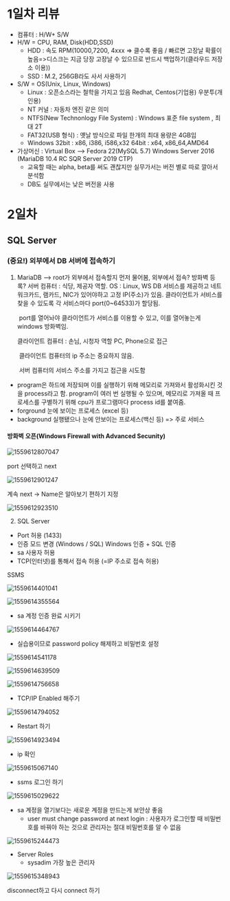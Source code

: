 # 1일차 리뷰

* 컴퓨터 : H/W+ S/W
* H/W = CPU, RAM, Disk(HDD,SSD)
  * HDD : 속도 RPM(10000,7200, 4xxx => 클수록 좋음 / 빠르면 고장날 확률이 높음=>디스크는 지금 당장 고장날 수 있으므로 반드시 백업하기(클라우드 저장소 이용))
  * SSD : M.2, 256GB라도 사서 사용하기 
* S/W = OS(Unix, Linux, Windows) 
  * Linux : 오픈소스라는 철학을 가지고 있음
    Redhat, Centos(기업용) 우분투(개인용)
  * NT 커널 :  자동차 엔진 같은 의미
  * NTFS(New Technonlogy File System) : Windows 표준 file system , 최대 2T
  * FAT32(USB 형식) : 옛날 방식으로 파일 한개의 최대 용량은 4GB임
  * Windows
    32bit : x86, i386, i586,x32
    64bit : x64, x86_64,AMD64
* 가상머신 : Virtual Box --> Fedora 22(MySQL 5.7)
                                              Windows Server 2016 (MariaDB 10.4 RC
                                                                                        SQR Server 2019 CTP)
  * 교육할 때는 alpha, beta를 써도 괜찮지만 실무가서는 버전 별로 따로 깔아서 분석함
  * DB도 실무에서는 낮은 버전을 사용 



# 2일차

## SQL Server

### (중요!) 외부에서 DB 서버에 접속하기

1. MariaDB --> root가 외부에서 접속할지 먼저 물어봄, 외부에서 접속? 방화벽 등록?
   서버 컴퓨터 : 식당, 제공자 역할. 
   	OS : Linux, WS
   	DB 서비스를 제공하고 네트워크카드, 램카드, NIC가 있어야하고 고정 IP(주소)가 있음.
   	클라이언트가 서비스를 찾을 수 있도록 각 서비스마다 port(0~64533)가 할당됨.

   ​	port를 열어놔야 클라이언트가 서비스를 이용할 수 있고, 이를 열어놓는게 windows 방화벽임.

   클라이언트 컴퓨터 : 손님, 시청자 역할 
   	PC, Phone으로 접근 

   ​	클라이언트 컴퓨터의 ip 주소는 중요하지 않음.

   ​	서버 컴퓨터의 서비스 주소를 가지고 접근을 시도함

* program은 하드에 저장되며 이를 실행하기 위해 메모리로 가져와서 활성화시킨 것을 process라고 함.
  program이 여러 번 실행될 수 있으며, 메모리로 가져올 때 프로세스를 구별하기 위해 cpu가 프로그램마다 process id를 붙여줌. 
* forground 눈에 보이는 프로세스 (excel 등)
* background 실행됐으나 눈에 안보이는 프로세스(백신 등) => 주로 서비스  



#### 방화벽 오픈(Windows Firewall with Advanced Secunity)

![1559612807047](C:\Users\user\AppData\Roaming\Typora\typora-user-images\1559612807047.png)



port 선택하고 next

![1559612901247](C:\Users\user\AppData\Roaming\Typora\typora-user-images\1559612901247.png)



계속 next -> Name은 알아보기 편하기 지정

![1559612923510](C:\Users\user\AppData\Roaming\Typora\typora-user-images\1559612923510.png)



2. SQL Server

* Port 허용 (1433)
* 인증 모드 변경 (Windows / SQL)
  Windows 인증 + SQL 인증
* sa 사용자 허용
* TCP(인터넷)를 통해서 접속 허용 (=IP 주소로 접속 허용)



SSMS

![1559614401041](C:\Users\user\AppData\Roaming\Typora\typora-user-images\1559614401041.png)

![1559614355564](C:\Users\user\AppData\Roaming\Typora\typora-user-images\1559614355564.png)

* sa 계정 인증 완료 시키기

![1559614464767](C:\Users\user\AppData\Roaming\Typora\typora-user-images\1559614464767.png)

* 실습용이므로 password policy 해제하고 비밀번호 설정 

![1559614541178](C:\Users\user\AppData\Roaming\Typora\typora-user-images\1559614541178.png)

![1559614639509](C:\Users\user\AppData\Roaming\Typora\typora-user-images\1559614639509.png)



![1559614756658](C:\Users\user\AppData\Roaming\Typora\typora-user-images\1559614756658.png)



* TCP/IP Enabled 해주기 

![1559614794052](C:\Users\user\AppData\Roaming\Typora\typora-user-images\1559614794052.png)

* Restart 하기

![1559614923494](C:\Users\user\AppData\Roaming\Typora\typora-user-images\1559614923494.png)



* ip 확인

![1559615067140](C:\Users\user\AppData\Roaming\Typora\typora-user-images\1559615067140.png)

* ssms 로그인 하기 

![1559615029622](C:\Users\user\AppData\Roaming\Typora\typora-user-images\1559615029622.png)



* sa 계정을 열기보다는 새로운 계정을 만드는게  보안상 좋음
  * user must change password at next login : 사용자가 로그인할 때 비밀번호를 바꿔야 하는 것으로 관리자는 절대 비밀번호를 알 수 없음

![1559615244473](C:\Users\user\AppData\Roaming\Typora\typora-user-images\1559615244473.png)

* Server Roles
  * sysadim 가장 높은 관리자

![1559615348943](C:\Users\user\AppData\Roaming\Typora\typora-user-images\1559615348943.png)

disconnect하고 다시 connect 하기 